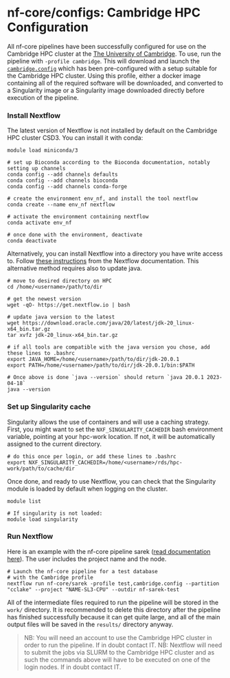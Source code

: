 # nf-core/configs: Cambridge HPC Configuration

All nf-core pipelines have been successfully configured for use on the Cambridge HPC cluster at the [The University of Cambridge](https://www.cam.ac.uk/).
To use, run the pipeline with `-profile cambridge`. This will download and launch the [`cambridge.config`](../conf/cambridge.config) which has been pre-configured
with a setup suitable for the Cambridge HPC cluster. Using this profile, either a docker image containing all of the required software will be downloaded,
and converted to a Singularity image or a Singularity image downloaded directly before execution of the pipeline.

### Install Nextflow

The latest version of Nextflow is not installed by default on the Cambridge HPC cluster CSD3. You can install it with conda:

```
module load miniconda/3

# set up Bioconda according to the Bioconda documentation, notably setting up channels
conda config --add channels defaults
conda config --add channels bioconda
conda config --add channels conda-forge

# create the environment env_nf, and install the tool nextflow
conda create --name env_nf nextflow

# activate the environment containing nextflow
conda activate env_nf

# once done with the environment, deactivate
conda deactivate
```

Alternatively, you can install Nextflow into a directory you have write access to.
Follow [these instructions](https://www.nextflow.io/docs/latest/getstarted.html#) from the Nextflow documentation. This alternative method requires also to update java.

```
# move to desired directory on HPC
cd /home/<username>/path/to/dir

# get the newest version
wget -qO- https://get.nextflow.io | bash

# update java version to the latest
wget https://download.oracle.com/java/20/latest/jdk-20_linux-x64_bin.tar.gz
tar xvfz jdk-20_linux-x64_bin.tar.gz

# if all tools are compatible with the java version you chose, add these lines to .bashrc
export JAVA_HOME=/home/<username>/path/to/dir/jdk-20.0.1
export PATH=/home/<username>/path/to/dir/jdk-20.0.1/bin:$PATH

# Once above is done `java --version` should return `java 20.0.1 2023-04-18`
java --version

```

### Set up Singularity cache

Singularity allows the use of containers and will use a caching strategy. First, you might want to set the `NXF_SINGULARITY_CACHEDIR` bash environment variable, pointing at your hpc-work location. If not, it will be automatically assigned to the current directory.

```
# do this once per login, or add these lines to .bashrc
export NXF_SINGULARITY_CACHEDIR=/home/<username>/rds/hpc-work/path/to/cache/dir
```

Once done, and ready to use Nextflow, you can check that the Singularity module is loaded by default when logging on the cluster.

```
module list

# If singularity is not loaded:
module load singularity
```

### Run Nextflow

Here is an example with the nf-core pipeline sarek ([read documentation here](https://nf-co.re/sarek/3.3.2)).
The user includes the project name and the node.

```
# Launch the nf-core pipeline for a test database
# with the Cambridge profile
nextflow run nf-core/sarek -profile test,cambridge.config --partition "cclake" --project "NAME-SL3-CPU" --outdir nf-sarek-test
```

All of the intermediate files required to run the pipeline will be stored in the `work/` directory. It is recommended to delete this directory after the pipeline
has finished successfully because it can get quite large, and all of the main output files will be saved in the `results/` directory anyway.

> NB: You will need an account to use the Cambridge HPC cluster in order to run the pipeline. If in doubt contact IT.
> NB: Nextflow will need to submit the jobs via SLURM to the Cambridge HPC cluster and as such the commands above will have to be executed on one of the login
> nodes. If in doubt contact IT.
